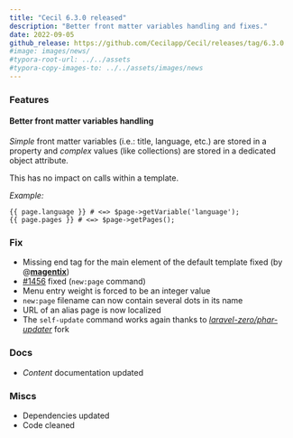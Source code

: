 ```yaml
---
title: "Cecil 6.3.0 released"
description: "Better front matter variables handling and fixes."
date: 2022-09-05
github_release: https://github.com/Cecilapp/Cecil/releases/tag/6.3.0
#image: images/news/
#typora-root-url: ../../assets
#typora-copy-images-to: ../../assets/images/news
---
```


### Features

#### Better front matter variables handling

_Simple_ front matter variables (i.e.: title, language, etc.) are stored in a property and _complex_ values (like collections) are stored in a dedicated object attribute.

This has no impact on calls within a template.

_Example:_

```
{{ page.language }} # <=> $page->getVariable('language');
{{ page.pages }} # <=> $page->getPages();
```

### Fix

- Missing end tag for the main element of the default template fixed (by @**[magentix](https://github.com/magentix)**)
- [#1456](https://github.com/Cecilapp/Cecil/issues/1456) fixed (`new:page` command)
- Menu entry weight is forced to be an integer value
- `new:page` filename can now contain several dots in its name
- URL of an alias page is now localized
- The `self-update` command works again thanks to [_laravel-zero/phar-updater_](https://github.com/laravel-zero/phar-updater) fork

### Docs

- _Content_ documentation updated

### Miscs

- Dependencies updated
- Code cleaned

